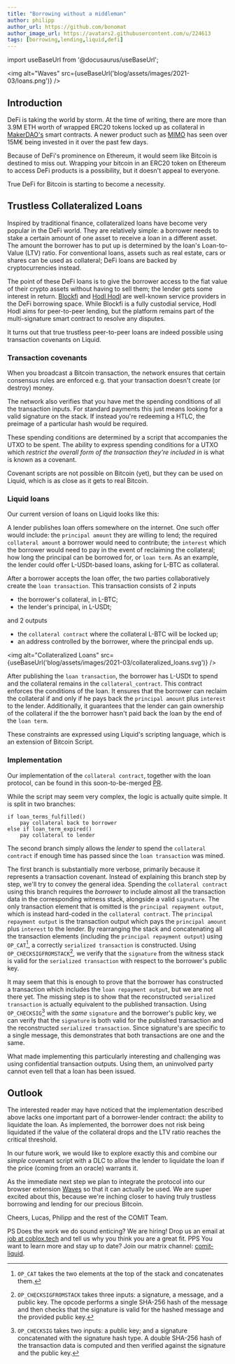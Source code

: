 ```yaml
---
title: "Borrowing without a middleman"
author: philipp
author_url: https://github.com/bonomat
author_image_url: https://avatars2.githubusercontent.com/u/224613
tags: [borrowing,lending,liquid,defi]
---
```


import useBaseUrl from '@docusaurus/useBaseUrl';

<img alt="Waves" src={useBaseUrl('blog/assets/images/2021-03/loans.png')} />

## Introduction

DeFi is taking the world by storm.
At the time of writing, there are more than 3.9M ETH worth of wrapped ERC20 tokens locked up as collateral in [MakerDAO's](https://makerdao.com/en/) smart contracts.
A newer product such as [MIMO](https://mimo.capital) has seen over 15M€ being invested in it over the past few days.

Because of DeFi's prominence on Ethereum, it would seem like Bitcoin is destined to miss out.
Wrapping your bitcoin in an ERC20 token on Ethereum to access DeFi products is a possibility, but it doesn't appeal to everyone.

True DeFi for Bitcoin is starting to become a necessity.

## Trustless Collateralized Loans

Inspired by traditional finance, collateralized loans have become very popular in the DeFi world.
They are relatively simple: a borrower needs to stake a certain amount of one asset to receive a loan in a different asset.
The amount the borrower has to put up is determined by the loan's Loan-to-Value (LTV) ratio.
For conventional loans, assets such as real estate, cars or shares can be used as collateral; DeFi loans are backed by cryptocurrencies instead.

The point of these DeFi loans is to give the borrower access to the fiat value of their crypto assets without having to sell them; the lender gets some interest in return.
[Blockfi](https://blockfi.com) and [Hodl Hodl](https://lend.hodlhodl.com/) are well-known service providers in the DeFi borrowing space.
While Blockfi is a fully custodial service, Hodl Hodl aims for peer-to-peer lending, but the platform remains part of the multi-signature smart contract to resolve any disputes.

It turns out that true trustless peer-to-peer loans are indeed possible using transaction covenants on Liquid.

### Transaction covenants

When you broadcast a Bitcoin transaction, the network ensures that certain consensus rules are enforced e.g. that your transaction doesn't create (or destroy) money.

The network also verifies that you have met the spending conditions of all the transaction inputs.
For standard payments this just means looking for a valid signature on the stack.
If instead you're redeeming a HTLC, the preimage of a particular hash would be required.

These spending conditions are determined by a script that accompanies the UTXO to be spent.
The ability to express spending conditions for a UTXO which _restrict the overall form of the transaction they're included in_ is what is known as a covenant.

Covenant scripts are not possible on Bitcoin (yet), but they can be used on Liquid, which is as close as it gets to real Bitcoin.

### Liquid loans

Our current version of loans on Liquid looks like this:

A lender publishes loan offers somewhere on the internet.
One such offer would include: the `principal amount` they are willing to lend; the required `collateral amount` a borrower would need to contribute; the `interest` which the borrower would need to pay in the event of reclaiming the collateral; how long the principal can be borrowed for, or `loan term`.
As an example, the lender could offer L-USDt-based loans, asking for L-BTC as collateral.

After a borrower accepts the loan offer, the two parties collaboratively create the `loan transaction`.
This transaction consists of 2 inputs

- the borrower's collateral, in L-BTC;
- the lender's principal, in L-USDt;

and 2 outputs

- the `collateral contract` where the collateral L-BTC will be locked up;
- an address controlled by the borrower, where the principal ends up.

<img alt="Collateralized Loans" src={useBaseUrl('blog/assets/images/2021-03/collateralized_loans.svg')} />

After publishing the `loan transaction`, the borrower has L-USDt to spend and the collateral remains in the `collateral_contract`.
This contract enforces the conditions of the loan.
It ensures that the borrower can reclaim the collateral if and only if he pays back the `principal amount` plus `interest` to the lender.
Additionally, it guarantees that the lender can gain ownership of the collateral if the the borrower hasn't paid back the loan by the end of the `loan term`.

These constraints are expressed using Liquid's scripting language, which is an extension of Bitcoin Script.

### Implementation

Our implementation of the `collateral contract`, together with the loan protocol, can be found in this soon-to-be-merged [PR](https://github.com/comit-network/waves/pull/153).

While the script may seem very complex, the logic is actually quite simple.
It is split in two branches:

```
if loan_terms_fulfilled()
    pay collateral back to borrower
else if loan_term_expired()
    pay collateral to lender
```

The second branch simply allows the _lender_ to spend the `collateral contract` if enough time has passed since the `loan transaction` was mined.

The first branch is substantially more verbose, primarily because it represents a transaction covenant.
Instead of explaining this branch step by step, we'll try to convey the general idea.
Spending the `collateral contract` using this branch requires the _borrower_ to include almost all the transaction data in the corresponding witness stack, alongside a valid `signature`.
The only transaction element that is omitted is the `principal repayment output`, which is instead hard-coded in the `collateral contract`.
The `principal repayment output` is the transaction output which pays the `principal amount` plus `interest` to the lender.
By rearranging the stack and concatenating all the transaction elements (including the `principal repayment output`) using `OP_CAT`[^opcat], a correctly `serialized transaction` is constructed.
Using `OP_CHECKSIGFROMSTACK`[^opcsfs], we verify that the `signature` from the witness stack is valid for the `serialized transaction` with respect to the borrower's public key.

It may seem that this is enough to prove that the borrower has constructed a transaction which includes the `loan repayment output`, but we are not there yet.
The missing step is to show that the reconstructed `serialized transaction` is actually equivalent to the published transaction.
Using `OP_CHECKSIG`[^opcs] with the _same_ `signature` and the borrower's public key, we can verify that the `signature` is both valid for the published transaction and the reconstructed `serialized transaction`.
Since signature's are specific to a single message, this demonstrates that both transactions are one and the same.

What made implementing this particularly interesting and challenging was using confidential transaction outputs.
Using them, an uninvolved party cannot even tell that a loan has been issued.

## Outlook

The interested reader may have noticed that the implementation described above lacks one important part of a borrower-lender contract: the ability to liquidate the loan.
As implemented, the borrower does not risk being liquidated if the value of the collateral drops and the LTV ratio reaches the critical threshold.

In our future work, we would like to explore exactly this and combine our _simple_ covenant script with a DLC to allow the lender to liquidate the loan if the price (coming from an oracle) warrants it.

As the immediate next step we plan to integrate the protocol into our browser extension [Waves](https://github.com/comit-network/waves) so that it can actually be used. We are super excited about this, because we're inching closer to having truly trustless borrowing and lending for our precious Bitcoin.

Cheers,
Lucas, Philipp and the rest of the COMIT Team.

PS Does the work we do sound enticing? We are hiring! Drop us an email at [job at coblox.tech](mailto:job@coblox.tech) and tell us why you think you are a great fit.
PPS You want to learn more and stay up to date? Join our matrix channel:  [comit-liquid](https://matrix.to/#/#comit-liquid:matrix.org?via=matrix.org&via=matrix.lrn.fm).

[^opcat]: `OP_CAT` takes the two elements at the top of the stack and concatenates them.
[^opcsfs]: `OP_CHECKSIGFROMSTACK` takes three inputs: a signature, a message, and a public key.
The opcode performs a single SHA-256 hash of the message and then checks that the signature is valid for the hashed message and the provided public key.
[^opcs]: `OP_CHECKSIG` takes two inputs: a public key; and a signature concatenated with the signature hash type. A double SHA-256 hash of the transaction data is computed and then verified against the signature and the public key.
